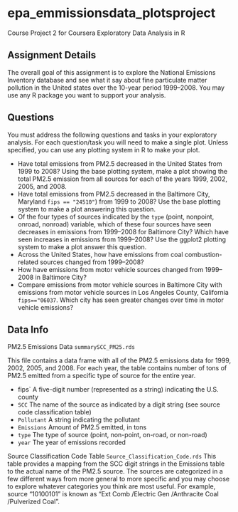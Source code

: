 # epa_emmissionsdata_plotsproject
Course Project 2 for Coursera Exploratory Data Analysis in R 

## Assignment Details
The overall goal of this assignment is to explore the National Emissions Inventory database and see what it say about fine particulate matter pollution in the United states over the 10-year period 1999–2008. You may use any R package you want to support your analysis.

## Questions
You must address the following questions and tasks in your exploratory analysis. For each question/task you will need to make a single plot. Unless specified, you can use any plotting system in R to make your plot.

- Have total emissions from PM2.5 decreased in the United States from 1999 to 2008? Using the base plotting system, make a plot showing the total PM2.5 emission from all sources for each of the years 1999, 2002, 2005, and 2008.
- Have total emissions from PM2.5 decreased in the Baltimore City, Maryland `fips == "24510"`) from 1999 to 2008? Use the base plotting system to make a plot answering this question.
- Of the four types of sources indicated by the `type` (point, nonpoint, onroad, nonroad) variable, which of these four sources have seen decreases in emissions from 1999–2008 for Baltimore City? Which have seen increases in emissions from 1999–2008? Use the ggplot2 plotting system to make a plot answer this question.
- Across the United States, how have emissions from coal combustion-related sources changed from 1999–2008?
- How have emissions from motor vehicle sources changed from 1999–2008 in Baltimore City?
- Compare emissions from motor vehicle sources in Baltimore City with emissions from motor vehicle sources in Los Angeles County, California `fips=="06037`. Which city has seen greater changes over time in motor vehicle emissions?

## Data Info
PM2.5 Emissions Data `summarySCC_PM25.rds`

This file contains a data frame with all of the PM2.5 emissions data for 1999, 2002, 2005, and 2008. For each year, the table contains number of tons of PM2.5 emitted from a specific type of source for the entire year. 

- fips` A five-digit number (represented as a string) indicating the U.S. county
- `SCC` The name of the source as indicated by a digit string (see source code classification table)
- `Pollutant` A string indicating the pollutant
- `Emissions` Amount of PM2.5 emitted, in tons
- `type` The type of source (point, non-point, on-road, or non-road)
- `year` The year of emissions recorded

Source Classification Code Table `Source_Classification_Code.rds`
This table provides a mapping from the SCC digit strings in the Emissions table to the actual name of the PM2.5 source. The sources are categorized in a few different ways from more general to more specific and you may choose to explore whatever categories you think are most useful. For example, source “10100101” is known as “Ext Comb /Electric Gen /Anthracite Coal /Pulverized Coal”.
